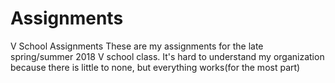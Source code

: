 # Assignments
V School Assignments
These are my assignments for the late spring/summer 2018 V school class. 
It's hard to understand my organization because there is little to none, but everything works(for the most part)
